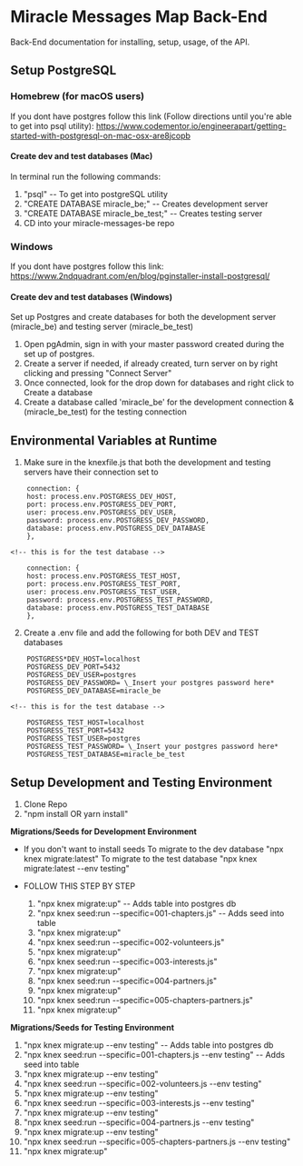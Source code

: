 # Miracle Messages Map Back-End

Back-End documentation for installing, setup, usage, of the API.

## Setup PostgreSQL

### Homebrew (for macOS users)

If you dont have postgres follow this link (Follow directions until you're able to get into psql utility): https://www.codementor.io/engineerapart/getting-started-with-postgresql-on-mac-osx-are8jcopb

#### Create dev and test databases (Mac)

In terminal run the following commands:

1. "psql" -- To get into postgreSQL utility
2. "CREATE DATABASE miracle_be;" -- Creates development server
3. "CREATE DATABASE miracle_be_test;" -- Creates testing server
4. CD into your miracle-messages-be repo

### Windows

If you dont have postgres follow this link: https://www.2ndquadrant.com/en/blog/pginstaller-install-postgresql/

#### Create dev and test databases (Windows)

Set up Postgres and create databases for both the development server (miracle_be) and testing server (miracle_be_test)

1. Open pgAdmin, sign in with your master password created during the set up of postgres.
2. Create a server if needed, if already created, turn server on by right clicking and pressing "Connect Server"
3. Once connected, look for the drop down for databases and right click to Create a database
4. Create a database called 'miracle_be' for the development connection & (miracle_be_test) for the testing connection

## Environmental Variables at Runtime

1. Make sure in the knexfile.js that both the development and testing servers have their connection set to

   <!-- This is for the dev database -->

```
    connection: {
    host: process.env.POSTGRESS_DEV_HOST,
    port: process.env.POSTGRESS_DEV_PORT,
    user: process.env.POSTGRESS_DEV_USER,
    password: process.env.POSTGRESS_DEV_PASSWORD,
    database: process.env.POSTGRESS_DEV_DATABASE
    },
```

    <!-- this is for the test database -->

```
    connection: {
    host: process.env.POSTGRESS_TEST_HOST,
    port: process.env.POSTGRESS_TEST_PORT,
    user: process.env.POSTGRESS_TEST_USER,
    password: process.env.POSTGRESS_TEST_PASSWORD,
    database: process.env.POSTGRESS_TEST_DATABASE
    },
```

2.  Create a .env file and add the following for both DEV and TEST databases

    <!-- This is for the dev database -->

```
    POSTGRESS*DEV_HOST=localhost
    POSTGRESS_DEV_PORT=5432
    POSTGRESS_DEV_USER=postgres
    POSTGRESS_DEV_PASSWORD= \_Insert your postgres password here*
    POSTGRESS_DEV_DATABASE=miracle_be
```

    <!-- this is for the test database -->

```
    POSTGRESS_TEST_HOST=localhost
    POSTGRESS_TEST_PORT=5432
    POSTGRESS_TEST_USER=postgres
    POSTGRESS_TEST_PASSWORD= \_Insert your postgres password here*
    POSTGRESS_TEST_DATABASE=miracle_be_test
```

## Setup Development and Testing Environment

1. Clone Repo
2. "npm install OR yarn install"

**Migrations/Seeds for Development Environment**

- If you don't want to install seeds
  To migrate to the dev database "npx knex migrate:latest"
  To migrate to the test database "npx knex migrate:latest --env testing"

- FOLLOW THIS STEP BY STEP

  1. "npx knex migrate:up" -- Adds table into postgres db
  2. "npx knex seed:run --specific=001-chapters.js" -- Adds seed into table
  3. "npx knex migrate:up"
  4. "npx knex seed:run --specific=002-volunteers.js"
  5. "npx knex migrate:up"
  6. "npx knex seed:run --specific=003-interests.js"
  7. "npx knex migrate:up"
  8. "npx knex seed:run --specific=004-partners.js"
  9. "npx knex migrate:up"
  10. "npx knex seed:run --specific=005-chapters-partners.js"
  11. "npx knex migrate:up"

**Migrations/Seeds for Testing Environment**

1. "npx knex migrate:up --env testing" -- Adds table into postgres db
2. "npx knex seed:run --specific=001-chapters.js --env testing" -- Adds seed into table
3. "npx knex migrate:up --env testing"
4. "npx knex seed:run --specific=002-volunteers.js --env testing"
5. "npx knex migrate:up --env testing"
6. "npx knex seed:run --specific=003-interests.js --env testing"
7. "npx knex migrate:up --env testing"
8. "npx knex seed:run --specific=004-partners.js --env testing"
9. "npx knex migrate:up --env testing"
10. "npx knex seed:run --specific=005-chapters-partners.js --env testing"
11. "npx knex migrate:up"
